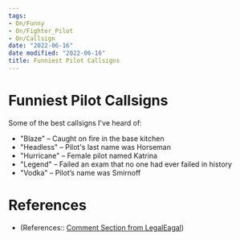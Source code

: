 ```yaml
---
tags:
- On/Funny
- On/Fighter_Pilot
- On/Callsign
date: "2022-06-16"
date modified: "2022-06-16"
title: Funniest Pilot Callsigns
---
```


# Funniest Pilot Callsigns
Some of the best callsigns I've heard of:
- "Blaze" – Caught on fire in the base kitchen
- "Headless" – Pilot's last name was Horseman
- "Hurricane" – Female pilot named Katrina
- "Legend" – Failed an exam that no one had ever failed in history
- "Vodka" – Pilot’s name was Smirnoff

# References
- (References:: [Comment Section from LegalEagal](https://www.youtube.com/watch?v=sTx_qZL3tqM))
